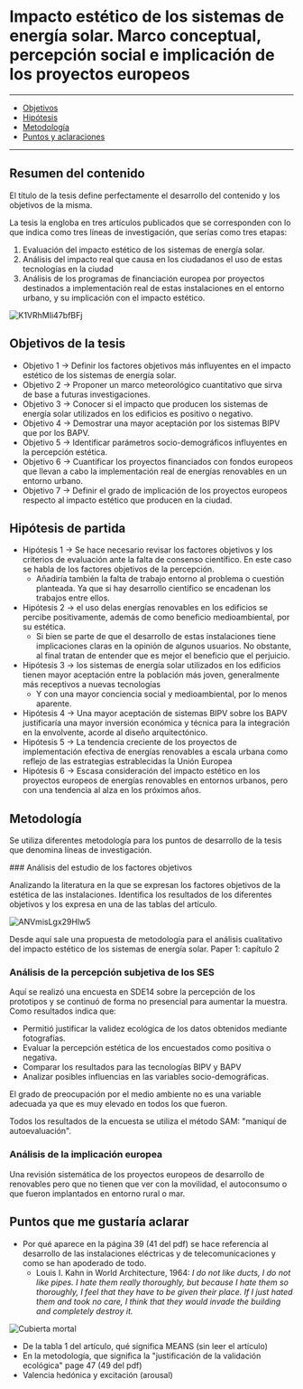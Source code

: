 # Impacto estético de los sistemas de energía solar. Marco conceptual, percepción social e implicación de los proyectos europeos

---

+ [Objetivos](#objetivos)
+ [Hipótesis](#hipotesis)
+ [Metodología](#metodologia)
+ [Puntos y aclaraciones](#aclaraciones)

---

## Resumen del contenido

El título de la tesis define perfectamente el desarrollo del contenido y los objetivos de la misma. 

La tesis la engloba en tres artículos publicados que se corresponden con lo que indica como tres líneas de investigación, que serías como tres etapas:

1. Evaluación del impacto estético de los sistemas de energía solar.
2. Análisis del impacto real que causa en los ciudadanos el uso de estas tecnologías en la ciudad
3. Análisis de los programas de financiación europea por proyectos destinados a implementación real de estas instalaciones en el entorno urbano, y su implicación con el impacto estético. 

![K1VRhMIi47bfBFj](https://i.loli.net/2020/11/16/K1VRhMIi47bfBFj.png)

<div id:'objetivos'/>


## Objetivos de la tesis

+ Objetivo 1 -> Definir los factores objetivos más influyentes en el impacto estético de los sistemas de energía solar. 
+ Objetivo 2 -> Proponer un marco meteorológico cuantitativo que sirva de base a futuras investigaciones. 
+ Objetivo 3 -> Conocer si el impacto que producen los sistemas de energía solar utilizados en los edificios es positivo o negativo.
+ Objetivo 4 -> Demostrar una mayor aceptación por los sistemas BIPV que por los BAPV. 
+ Objetivo 5 -> Identificar parámetros socio-demográficos influyentes en la percepción estética.
+ Objetivo 6 -> Cuantificar los proyectos financiados con fondos europeos que llevan a cabo la implementación real de energías renovables en un entorno urbano. 
+ Objetivo 7 -> Definir el grado de implicación de los proyectos europeos respecto al impacto estético que producen en la ciudad. 

<div id:'hipotesis'/> 


## Hipótesis de partida

+ Hipótesis 1 -> Se hace necesario revisar los factores objetivos y los criterios de evaluación ante la falta de consenso científico. En este caso se habla de los factores objetivos de la percepción.
  + Añadiría también la falta de trabajo entorno al problema o cuestión planteada. Ya que si hay desarrollo científico se encadenan los trabajos entre ellos.
+ Hipótesis 2 -> el uso delas energías renovables en los edificios se percibe positivamente, además de como beneficio medioambiental, por su estética. 
  + Si bien se parte de que el desarrollo de estas instalaciones tiene implicaciones claras en la opinión de algunos usuarios. No obstante, al final tratan de entender que es mejor el beneficio que el perjuicio. 
+ Hipótesis 3 -> los sistemas de energía solar utilizados en los edificios tienen mayor aceptación entre la población más joven, generalmente más receptivos a nuevas tecnologías
  + Y con una mayor conciencia social y medioambiental, por lo menos aparente. 
+ Hipótesis 4 -> Una mayor aceptación de sistemas BIPV sobre los BAPV justificaría una mayor inversión económica y técnica para la integración en la envolvente, acorde al diseño arquitectónico.
+ Hipótesis 5 -> La tendencia creciente de los proyectos de implementación efectiva de energías renovables a escala urbana como reflejo de las estrategias estrablecidas la Unión Europea 
+ Hipótesis 6 -> Escasa consideración del impacto estético en los proyectos europeos de energías renovables en entornos urbanos, pero con una tendencia al alza en los próximos años. 

<div id:'metodologia'/> 


## Metodología

Se utiliza diferentes metodología para los puntos de desarrollo de la tesis que denomina líneas de investigación. 

### Análisis del estudio de los factores objetivos

Analizando la literatura en la que se expresan los factores objetivos de la estética de las instalaciones. Identifica los resultados de los diferentes objetivos y los expresa en una de las tablas del artículo. 

![ANVmisLgx29Hlw5](https://i.loli.net/2020/11/16/ANVmisLgx29Hlw5.jpg)

Desde aquí sale una propuesta de metodología para el análisis cualitativo del impacto estético de los sistemas de energía solar. Paper 1: capítulo 2 

### Análisis de la percepción subjetiva de los SES

 Aquí se realizó una encuesta en SDE14 sobre la percepción de los prototipos y se continuó de forma no presencial para aumentar la muestra. Como resultados indica que:

+ Permitió justificar la validez ecológica de los datos obtenidos mediante fotografías. 
+ Evaluar la percepción estética de los encuestados como positiva o negativa. 
+ Comparar los resultados para las tecnologías BIPV y BAPV
+ Analizar posibles influencias en las variables socio-demográficas. 

El grado de preocupación por el medio ambiente no es una variable adecuada ya que es muy elevado en todos los que fueron. 

Todos los resultados de la encuesta se utiliza el método SAM: "maniquí de autoevaluación".

### Análisis de la implicación europea

Una revisión sistemática de los proyectos europeos de desarrollo de renovables pero que no tienen que ver con la movilidad, el autoconsumo o que fueron implantados en entorno rural o mar. 

<div id:'aclaraciones'/>

## Puntos que me gustaría aclarar

+ Por qué aparece en la página 39 (41 del pdf) se hace referencia al desarrollo de las instalaciones eléctricas y de telecomunicaciones y como se han apoderado de todo. 
  + Louis I. Kahn in World Architecture, 1964: *I do not like ducts, I do not like pipes. I hate them really thoroughly, but because I hate them so thoroughly, I feel that they have to be given their place. If I just hated them and took no care, I think that they would invade the building and completely destroy it.*

![Cubierta mortal](https://i.loli.net/2020/11/16/gVj8ETypFUfCA9v.png)

+ De la tabla 1 del artículo, qué significa MEANS (sin leer el artículo)
+ En la metodología, que significa la "justificación de la validación ecológica" page 47 (49 del pdf)
+ Valencia hedónica y excitación (arousal)

